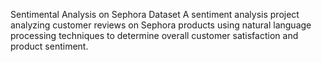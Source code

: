 Sentimental Analysis on Sephora Dataset
A sentiment analysis project analyzing customer reviews on Sephora products using natural language processing techniques to determine overall customer satisfaction and product sentiment.
